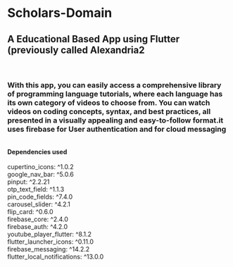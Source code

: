# Scholars-Domain
## A Educational Based App using Flutter (previously called Alexandria2
<br/>

### With this app, you can easily access a comprehensive library of programming language tutorials, where each language has its own category of videos to choose from. You can watch videos on coding concepts, syntax, and best practices, all presented in a visually appealing and easy-to-follow format.it uses firebase for User authentication and for cloud messaging
<br/>
<b>Dependencies used</b>
<br/><br/>
  cupertino_icons: ^1.0.2<br/>
  google_nav_bar: ^5.0.6<br/>
  pinput: ^2.2.21<br/>
  otp_text_field: ^1.1.3<br/>
  pin_code_fields: ^7.4.0<br/>
  carousel_slider: ^4.2.1<br/>
  flip_card: ^0.6.0<br/>
  firebase_core: ^2.4.0<br/>
  firebase_auth: ^4.2.0<br/>
  youtube_player_flutter: ^8.1.2<br/>
  flutter_launcher_icons: ^0.11.0<br/>
  firebase_messaging: ^14.2.2<br/>
  flutter_local_notifications: ^13.0.0
  
  
  
